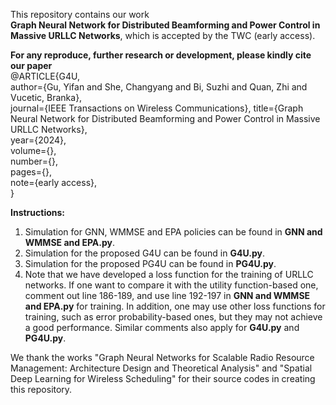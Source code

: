 This repository contains our work<br />
**Graph Neural Network for Distributed Beamforming and Power Control in Massive URLLC Networks**, which is accepted by the TWC (early access).<br />

**For any reproduce, further research or development, please kindly cite our paper**<br />
@ARTICLE{G4U,<br />
  author={Gu, Yifan and She, Changyang and Bi, Suzhi and Quan, Zhi and Vucetic, Branka},<br />
  journal={IEEE Transactions on Wireless Communications}, 
  title={Graph Neural Network for Distributed Beamforming and Power Control in Massive URLLC Networks},<br /> 
  year={2024},<br />
  volume={},<br />
  number={},<br />
  pages={}, <br />
  note={early access},<br />
  }<br />

**Instructions:**<br />
1. Simulation for GNN, WMMSE and EPA policies can be found in **GNN and WMMSE and EPA.py**.<br />
2. Simulation for the proposed G4U can be found in **G4U.py**.<br />
3. Simulation for the proposed PG4U can be found in **PG4U.py**.<br />
4. Note that we have developed a loss function for the training of URLLC networks. If one want to compare it with the utility function-based one, comment out line 186-189, and use line 192-197 in **GNN and WMMSE and EPA.py** for training. In addition, one may use other loss functions for training, such as error probability-based ones, but they may not achieve a good performance. Similar comments also apply for **G4U.py** and **PG4U.py**.<br />
   
We thank the works "Graph Neural Networks for Scalable Radio Resource Management: Architecture Design and Theoretical Analysis" and "Spatial Deep Learning for Wireless Scheduling" for their source codes in creating this repository.
